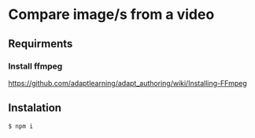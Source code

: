 # Compare image/s from a video

## Requirments
### Install ffmpeg 
https://github.com/adaptlearning/adapt_authoring/wiki/Installing-FFmpeg

## Instalation 
`$ npm i`



